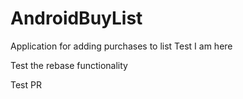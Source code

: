 # AndroidBuyList
Application for adding purchases to list
Test
I am here


Test the rebase functionality

Test PR
